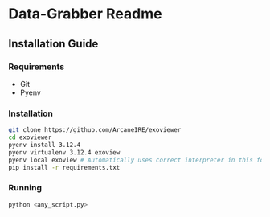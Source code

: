 # Data-Grabber Readme

## Installation Guide  

### Requirements

- Git
- Pyenv

### Installation

```bash
git clone https://github.com/ArcaneIRE/exoviewer
cd exoviewer
pyenv install 3.12.4
pyenv virtualenv 3.12.4 exoview
pyenv local exoview # Automatically uses correct interpreter in this folder
pip install -r requirements.txt
```

### Running

```bash
python <any_script.py>
```
